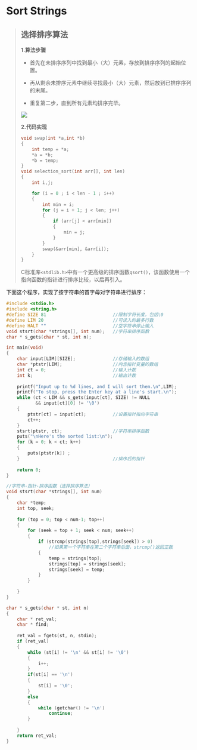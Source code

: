 # Sort Strings

> ## 选择排序算法
>
> **1.算法步骤**
>
> - 首先在未排序序列中找到最小（大）元素，存放到排序序列的起始位置。
>
> - 再从剩余未排序元素中继续寻找最小（大）元素，然后放到已排序序列的末尾。
>
> - 重复第二步，直到所有元素均排序完毕。
>
> ![](https://markdown-1309501826.cos.ap-nanjing.myqcloud.com/Typora/C语言/选择排序算法动图.gif)
>
> **2.代码实现**
>
> ```c
> void swap(int *a,int *b) 
> {
>     int temp = *a;
>     *a = *b;
>     *b = temp;
> }
> void selection_sort(int arr[], int len)
> {
>     int i,j;
> 
>     for (i = 0 ; i < len - 1 ; i++)
>     {
>         int min = i;
>         for (j = i + 1; j < len; j++)
>         {  
>             if (arr[j] < arr[min])
>             {   
>                 min = j;
>             }
>         }
>         swap(&arr[min], &arr[i]);
>     }
> }
> ```
> C标准库`<stdlib.h>`中有一个更高级的排序函数`qsort()`，该函数使用一个指向函数的指针进行排序比较，以后再引入。

下面这个程序，实现了按字符串的首字母对字符串进行排序：

```c
#include <stdio.h>
#include <string.h>
#define SIZE 81        					//限制字符长度，包括\0
#define LIM 20         					//可读入的最多行数
#define HALT ""        					//空字符串停止输入
void stsrt(char *strings[], int num);	//字符串排序函数  
char * s_gets(char * st, int n);

int main(void)
{
    char input[LIM][SIZE];              //存储输入的数组
    char *ptstr[LIM];                   //内含指针变量的数组
    int ct = 0;                         //输入计数
    int k;                              //输出计数         
    
    printf("Input up to %d lines, and I will sort them.\n",LIM);
    printf("To stop, press the Enter key at a line's start.\n");
    while (ct < LIM && s_gets(input[ct], SIZE) != NULL
           && input[ct][0] != '\0')
    {
        ptstr[ct] = input[ct];          //设置指针指向字符串
        ct++;
    }
    stsrt(ptstr, ct);                   //字符串排序函数        
    puts("\nHere's the sorted list:\n");
    for (k = 0; k < ct; k++)
    {
        puts(ptstr[k]) ;
    }                                   //排序后的指针       
    
    return 0;
}

//字符串-指针-排序函数（选择排序算法）
void stsrt(char *strings[], int num)
{
    char *temp;
    int top, seek;
    
    for (top = 0; top < num-1; top++)
    {
        for (seek = top + 1; seek < num; seek++)
        {
            if (strcmp(strings[top],strings[seek]) > 0)
                //如果第一个字符串在第二个字符串后面，strcmp()返回正数
            {
                temp = strings[top];
                strings[top] = strings[seek];
                strings[seek] = temp;
            }
        }
            
    }
}

char * s_gets(char * st, int n)
{
    char * ret_val;
    char * find;
    
    ret_val = fgets(st, n, stdin);
    if (ret_val)
    {
        while (st[i] != '\n' && st[i] != '\0')
        {
			i++;
        }
        if(st[i] == '\n')
        {
            st[i] = '\0';
        }
        else
        {
            while (getchar() != '\n')
                continue; 
        }
  
    }
    return ret_val;
}
```

